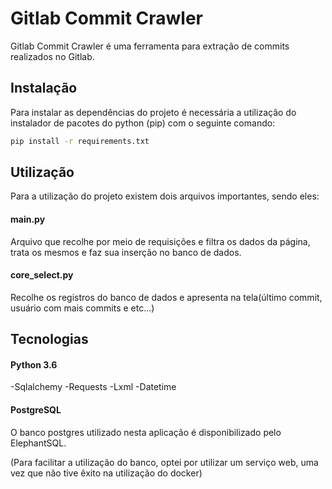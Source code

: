 # Gitlab Commit Crawler

Gitlab Commit Crawler é uma ferramenta para extração de commits realizados no Gitlab.

## Instalação

Para instalar as dependências do projeto é necessária a utilização do instalador de pacotes do python (pip) com o seguinte comando:

```bash
pip install -r requirements.txt
```

## Utilização

Para a utilização do projeto existem dois arquivos importantes, sendo eles:

#### main.py
Arquivo que recolhe por meio de requisições e filtra os dados da página, trata os mesmos e faz sua inserção no banco de dados.
#### core_select.py
Recolhe os registros do banco de dados e apresenta na tela(último commit, usuário com mais commits e etc...)

## Tecnologias
#### Python 3.6
-Sqlalchemy
-Requests
-Lxml
-Datetime

#### PostgreSQL
O banco postgres utilizado nesta aplicação é disponibilizado pelo ElephantSQL.

(Para facilitar a utilização do banco, optei por utilizar um serviço web, uma vez que não tive êxito na utilização do docker)